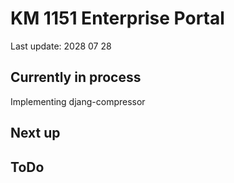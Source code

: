# KM 1151 Enterprise Portal
Last update: 2028 07 28
## Currently in process
Implementing djang-compressor
## Next up
## ToDo
